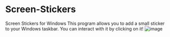 # Screen-Stickers
Screen Stickers for Windows
This program allows you to add a small sticker to your Windows taskbar. You can interact with it by clicking on it!
![image](https://github.com/PANATARA/Screen-Stickers/assets/125561357/63744e66-a6f1-4cf9-a73a-257a7cd324c2)
